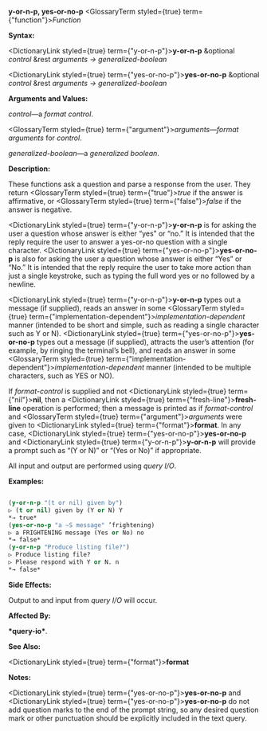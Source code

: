 **y-or-n-p, yes-or-no-p** <GlossaryTerm styled={true} term={"function"}><i>Function</i></GlossaryTerm> 



**Syntax:** 



<DictionaryLink styled={true} term={"y-or-n-p"}><b>y-or-n-p</b></DictionaryLink> &amp;optional *control* &amp;rest *arguments → generalized-boolean* 



<DictionaryLink styled={true} term={"yes-or-no-p"}><b>yes-or-no-p</b></DictionaryLink> &amp;optional *control* &amp;rest *arguments → generalized-boolean* 



**Arguments and Values:** 



*control*—a *format control*. 



<GlossaryTerm styled={true} term={"argument"}><i>arguments</i></GlossaryTerm>—*format arguments* for *control*. 



*generalized-boolean*—a *generalized boolean*. 



**Description:** 



These functions ask a question and parse a response from the user. They return <GlossaryTerm styled={true} term={"true"}><i>true</i></GlossaryTerm> if the answer is affirmative, or <GlossaryTerm styled={true} term={"false"}><i>false</i></GlossaryTerm> if the answer is negative. 



<DictionaryLink styled={true} term={"y-or-n-p"}><b>y-or-n-p</b></DictionaryLink> is for asking the user a question whose answer is either “yes” or “no.” It is intended that the reply require the user to answer a yes-or-no question with a single character. <DictionaryLink styled={true} term={"yes-or-no-p"}><b>yes-or-no-p</b></DictionaryLink> is also for asking the user a question whose answer is either “Yes” or “No.” It is intended that the reply require the user to take more action than just a single keystroke, such as typing the full word yes or no followed by a newline. 







 



 



<DictionaryLink styled={true} term={"y-or-n-p"}><b>y-or-n-p</b></DictionaryLink> types out a message (if supplied), reads an answer in some <GlossaryTerm styled={true} term={"implementation-dependent"}><i>implementation-dependent</i></GlossaryTerm> manner (intended to be short and simple, such as reading a single character such as Y or N). <DictionaryLink styled={true} term={"yes-or-no-p"}><b>yes-or-no-p</b></DictionaryLink> types out a message (if supplied), attracts the user’s attention (for example, by ringing the terminal’s bell), and reads an answer in some <GlossaryTerm styled={true} term={"implementation-dependent"}><i>implementation-dependent</i></GlossaryTerm> manner (intended to be multiple characters, such as YES or NO). 



If *format-control* is supplied and not <DictionaryLink styled={true} term={"nil"}><b>nil</b></DictionaryLink>, then a <DictionaryLink styled={true} term={"fresh-line"}><b>fresh-line</b></DictionaryLink> operation is performed; then a message is printed as if *format-control* and <GlossaryTerm styled={true} term={"argument"}><i>arguments</i></GlossaryTerm> were given to <DictionaryLink styled={true} term={"format"}><b>format</b></DictionaryLink>. In any case, <DictionaryLink styled={true} term={"yes-or-no-p"}><b>yes-or-no-p</b></DictionaryLink> and <DictionaryLink styled={true} term={"y-or-n-p"}><b>y-or-n-p</b></DictionaryLink> will provide a prompt such as “(Y or N)” or “(Yes or No)” if appropriate. 



All input and output are performed using *query I/O*. 



**Examples:**
```lisp

(y-or-n-p "(t or nil) given by") 
▷ (t or nil) given by (Y or N) Y 
*→ true* 
(yes-or-no-p "a ~S message" ’frightening) 
▷ a FRIGHTENING message (Yes or No) no 
*→ false* 
(y-or-n-p "Produce listing file?") 
▷ Produce listing file? 
▷ Please respond with Y or N. n 
*→ false* 

```
**Side Effects:** 



Output to and input from *query I/O* will occur. 



**Affected By:** 



**\*query-io\***. 



**See Also:** 



<DictionaryLink styled={true} term={"format"}><b>format</b></DictionaryLink> 



**Notes:** 



<DictionaryLink styled={true} term={"yes-or-no-p"}><b>yes-or-no-p</b></DictionaryLink> and <DictionaryLink styled={true} term={"yes-or-no-p"}><b>yes-or-no-p</b></DictionaryLink> do not add question marks to the end of the prompt string, so any desired question mark or other punctuation should be explicitly included in the text query. 







 



 



